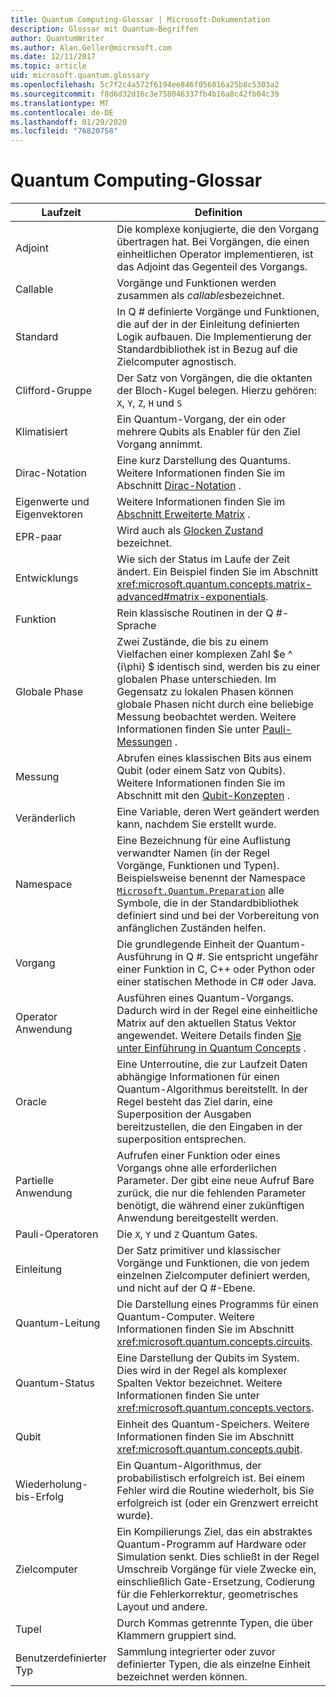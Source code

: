 ```yaml
---
title: Quantum Computing-Glossar | Microsoft-Dokumentation
description: Glossar mit Quantum-Begriffen
author: QuantumWriter
ms.author: Alan.Geller@microsoft.com
ms.date: 12/11/2017
ms.topic: article
uid: microsoft.quantum.glossary
ms.openlocfilehash: 5c7f2c4a572f6194ee846f056016a25b8c5303a2
ms.sourcegitcommit: f8d6d32d16c3e758046337fb4b16a8c42fb04c39
ms.translationtype: MT
ms.contentlocale: de-DE
ms.lasthandoff: 01/29/2020
ms.locfileid: "76820758"
---
```

# <a name="quantum-computing-glossary"></a>Quantum Computing-Glossar

|Laufzeit|Definition|
|-------------|----------|
|Adjoint|Die komplexe konjugierte, die den Vorgang übertragen hat. Bei Vorgängen, die einen einheitlichen Operator implementieren, ist das Adjoint das Gegenteil des Vorgangs.|
|Callable|Vorgänge und Funktionen werden zusammen als *callables*bezeichnet.|
|Standard|In Q # definierte Vorgänge und Funktionen, die auf der in der Einleitung definierten Logik aufbauen. Die Implementierung der Standardbibliothek ist in Bezug auf die Zielcomputer agnostisch.|
|Clifford-Gruppe|Der Satz von Vorgängen, die die oktanten der Bloch-Kugel belegen. Hierzu gehören: `X`, `Y`, `Z`, `H` und `S`|
|Klimatisiert|Ein Quantum-Vorgang, der ein oder mehrere Qubits als Enabler für den Ziel Vorgang annimmt.|
|Dirac-Notation|Eine kurz Darstellung des Quantums. Weitere Informationen finden Sie im Abschnitt [Dirac-Notation](xref:microsoft.quantum.concepts.dirac) .|
|Eigenwerte und Eigenvektoren|Weitere Informationen finden Sie im [Abschnitt Erweiterte Matrix](xref:microsoft.quantum.concepts.matrix-advanced) .|
|EPR-paar|Wird auch als [Glocken Zustand](https://en.wikipedia.org/wiki/Bell_state) bezeichnet.|
|Entwicklungs|Wie sich der Status im Laufe der Zeit ändert. Ein Beispiel finden Sie im Abschnitt <xref:microsoft.quantum.concepts.matrix-advanced#matrix-exponentials>. |
|Funktion|Rein klassische Routinen in der Q #-Sprache|
| <a id="global-phase"></a>Globale Phase | Zwei Zustände, die bis zu einem Vielfachen einer komplexen Zahl $e ^ {i\phi} $ identisch sind, werden bis zu einer globalen Phase unterschieden. Im Gegensatz zu lokalen Phasen können globale Phasen nicht durch eine beliebige Messung beobachtet werden. Weitere Informationen finden Sie unter [Pauli-Messungen](xref:microsoft.quantum.concepts.pauli) . |
|Messung|Abrufen eines klassischen Bits aus einem Qubit (oder einem Satz von Qubits). Weitere Informationen finden Sie im Abschnitt mit den [Qubit-Konzepten](xref:microsoft.quantum.concepts.qubit) .|
|Veränderlich|Eine Variable, deren Wert geändert werden kann, nachdem Sie erstellt wurde.|
|Namespace|Eine Bezeichnung für eine Auflistung verwandter Namen (in der Regel Vorgänge, Funktionen und Typen). Beispielsweise benennt der Namespace [`Microsoft.Quantum.Preparation`](xref:microsoft.quantum.preparation) alle Symbole, die in der Standardbibliothek definiert sind und bei der Vorbereitung von anfänglichen Zuständen helfen.|
|Vorgang|Die grundlegende Einheit der Quantum-Ausführung in Q #. Sie entspricht ungefähr einer Funktion in C, C++ oder Python oder einer statischen Methode in C# oder Java.|
|Operator Anwendung|Ausführen eines Quantum-Vorgangs. Dadurch wird in der Regel eine einheitliche Matrix auf den aktuellen Status Vektor angewendet. Weitere Details finden [Sie unter Einführung in Quantum Concepts](xref:microsoft.quantum.concepts.intro) .|
|Oracle|Eine Unterroutine, die zur Laufzeit Daten abhängige Informationen für einen Quantum-Algorithmus bereitstellt. In der Regel besteht das Ziel darin, eine Superposition der Ausgaben bereitzustellen, die den Eingaben in der superposition entsprechen.   |
|Partielle Anwendung|Aufrufen einer Funktion oder eines Vorgangs ohne alle erforderlichen Parameter. Der gibt eine neue Aufruf Bare zurück, die nur die fehlenden Parameter benötigt, die während einer zukünftigen Anwendung bereitgestellt werden.|
|Pauli-Operatoren|Die `X`, `Y` und `Z` Quantum Gates.|
|Einleitung|Der Satz primitiver und klassischer Vorgänge und Funktionen, die von jedem einzelnen Zielcomputer definiert werden, und nicht auf der Q #-Ebene.|
|Quantum-Leitung|Die Darstellung eines Programms für einen Quantum-Computer. Weitere Informationen finden Sie im Abschnitt <xref:microsoft.quantum.concepts.circuits>.|
|Quantum-Status|Eine Darstellung der Qubits im System. Dies wird in der Regel als komplexer Spalten Vektor bezeichnet. Weitere Informationen finden Sie unter <xref:microsoft.quantum.concepts.vectors>. |
|Qubit|Einheit des Quantum-Speichers. Weitere Informationen finden Sie im Abschnitt <xref:microsoft.quantum.concepts.qubit>.|
|Wiederholung-bis-Erfolg|Ein Quantum-Algorithmus, der probabilistisch erfolgreich ist. Bei einem Fehler wird die Routine wiederholt, bis Sie erfolgreich ist (oder ein Grenzwert erreicht wurde). |
|Zielcomputer|Ein Kompilierungs Ziel, das ein abstraktes Quantum-Programm auf Hardware oder Simulation senkt. Dies schließt in der Regel Umschreib Vorgänge für viele Zwecke ein, einschließlich Gate-Ersetzung, Codierung für die Fehlerkorrektur, geometrisches Layout und andere.|
|Tupel|Durch Kommas getrennte Typen, die über Klammern gruppiert sind. |
|Benutzerdefinierter Typ|Sammlung integrierter oder zuvor definierter Typen, die als einzelne Einheit bezeichnet werden können.|

